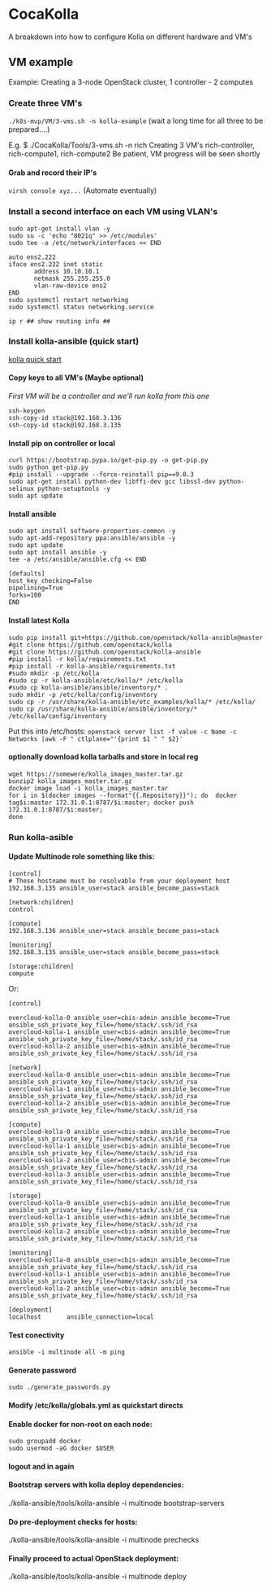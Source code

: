 # CocaKolla
A breakdown into how to configure Kolla on different hardware and VM's

## VM example
Example: Creating a 3-node OpenStack cluster, 1 controller - 2 computes

### Create three VM's
 ```./k8s-mvp/VM/3-vms.sh -n kolla-example```
(wait a long time for all three to be prepared....)

E.g.
$ ./CocaKolla/Tools/3-vms.sh -n rich
Creating 3 VM's
rich-controller, rich-compute1, rich-compute2
Be patient, VM progress will be seen shortly

#### Grab and record their IP's
```virsh console xyz...```
(Automate eventually)

### Install a second interface on each VM using VLAN's 
```
sudo apt-get install vlan -y
sudo su -c 'echo "8021q" >> /etc/modules'
sudo tee -a /etc/network/interfaces << END

auto ens2.222
iface ens2.222 inet static
       address 10.10.10.1
       netmask 255.255.255.0
       vlan-raw-device ens2
END
sudo systemctl restart networking
sudo systemctl status networking.service
```
```ip r ## show routing info ##```
### Install kolla-ansible (quick start)
[kolla quick start](https://docs.openstack.org/kolla-ansible/latest/user/quickstart.html)

#### Copy keys to all VM's (Maybe optional)
_First VM will be a controller and we'll run kolla from this one_
```
ssh-keygen
ssh-copy-id stack@192.168.3.136
ssh-copy-id stack@192.168.3.135
```

#### Install pip on controller or local
```
curl https://bootstrap.pypa.io/get-pip.py -o get-pip.py
sudo python get-pip.py
#pip install --upgrade --force-reinstall pip==9.0.3
sudo apt-get install python-dev libffi-dev gcc libssl-dev python-selinux python-setuptools -y
sudo apt update
```

#### Install ansible
```
sudo apt install software-properties-common -y
sudo apt-add-repository ppa:ansible/ansible -y
sudo apt update
sudo apt install ansible -y
tee -a /etc/ansible/ansible.cfg << END

[defaults]
host_key_checking=False
pipelining=True
forks=100
END
```

#### Install latest Kolla
```
sudo pip install git+https://github.com/openstack/kolla-ansible@master
#git clone https://github.com/openstack/kolla
#git clone https://github.com/openstack/kolla-ansible
#pip install -r kolla/requirements.txt
#pip install -r kolla-ansible/requirements.txt
#sudo mkdir -p /etc/kolla
#sudo cp -r kolla-ansible/etc/kolla/* /etc/kolla
#sudo cp kolla-ansible/ansible/inventory/* .
sudo mkdir -p /etc/kolla/config/inventory
sudo cp -r /usr/share/kolla-ansible/etc_examples/kolla/* /etc/kolla/
sudo cp /usr/share/kolla-ansible/ansible/inventory/* /etc/kolla/config/inventory
```
Put this into /etc/hosts:
```openstack server list -f value -c Name -c Networks |awk -F " ctlplane="'{print $1 " " $2}'```

#### optionally download kolla tarballs and store in local reg
```
wget https://somewere/kolla_images_master.tar.gz
bunzip2 kolla_images_master.tar.gz
docker image load -i kolla_images_master.tar
for i in $(docker images --format"{{.Repository}}"); do  docker tag$i:master 172.31.0.1:8787/$i:master; docker push 172.31.0.1:8787/$i:master;
done
```
### Run kolla-asible

#### Update Multinode role something like this:
```
[control]
# These hostname must be resolvable from your deployment host
192.168.3.135 ansible_user=stack ansible_become_pass=stack

[network:children]
control

[compute]
192.168.3.136 ansible_user=stack ansible_become_pass=stack

[monitoring]
192.168.3.135 ansible_user=stack ansible_become_pass=stack

[storage:children]
compute
```
Or:
```
[control]

overcloud-kolla-0 ansible_user=cbis-admin ansible_become=True ansible_ssh_private_key_file=/home/stack/.ssh/id_rsa
overcloud-kolla-1 ansible_user=cbis-admin ansible_become=True ansible_ssh_private_key_file=/home/stack/.ssh/id_rsa
overcloud-kolla-2 ansible_user=cbis-admin ansible_become=True ansible_ssh_private_key_file=/home/stack/.ssh/id_rsa

[network]
overcloud-kolla-0 ansible_user=cbis-admin ansible_become=True ansible_ssh_private_key_file=/home/stack/.ssh/id_rsa
overcloud-kolla-1 ansible_user=cbis-admin ansible_become=True ansible_ssh_private_key_file=/home/stack/.ssh/id_rsa
overcloud-kolla-2 ansible_user=cbis-admin ansible_become=True ansible_ssh_private_key_file=/home/stack/.ssh/id_rsa

[compute]
overcloud-kolla-0 ansible_user=cbis-admin ansible_become=True ansible_ssh_private_key_file=/home/stack/.ssh/id_rsa
overcloud-kolla-1 ansible_user=cbis-admin ansible_become=True ansible_ssh_private_key_file=/home/stack/.ssh/id_rsa
overcloud-kolla-2 ansible_user=cbis-admin ansible_become=True ansible_ssh_private_key_file=/home/stack/.ssh/id_rsa
overcloud-kolla-3 ansible_user=cbis-admin ansible_become=True ansible_ssh_private_key_file=/home/stack/.ssh/id_rsa

[storage]
overcloud-kolla-0 ansible_user=cbis-admin ansible_become=True ansible_ssh_private_key_file=/home/stack/.ssh/id_rsa
overcloud-kolla-1 ansible_user=cbis-admin ansible_become=True ansible_ssh_private_key_file=/home/stack/.ssh/id_rsa
overcloud-kolla-2 ansible_user=cbis-admin ansible_become=True ansible_ssh_private_key_file=/home/stack/.ssh/id_rsa

[monitoring]
overcloud-kolla-0 ansible_user=cbis-admin ansible_become=True ansible_ssh_private_key_file=/home/stack/.ssh/id_rsa
overcloud-kolla-1 ansible_user=cbis-admin ansible_become=True ansible_ssh_private_key_file=/home/stack/.ssh/id_rsa
overcloud-kolla-2 ansible_user=cbis-admin ansible_become=True ansible_ssh_private_key_file=/home/stack/.ssh/id_rsa

[deployment]
localhost       ansible_connection=local
```

#### Test conectivity
```ansible -i multinode all -m ping```

#### Generate password
```sudo ./generate_passwords.py```

#### Modify /etc/kolla/globals.yml as quickstart directs

#### Enable docker for non-root on each node:
```
sudo groupadd docker
sudo usermod -aG docker $USER
```
#### logout and in again

#### Bootstrap servers with kolla deploy dependencies:
./kolla-ansible/tools/kolla-ansible -i multinode bootstrap-servers

#### Do pre-deployment checks for hosts:
./kolla-ansible/tools/kolla-ansible -i multinode prechecks

#### Finally proceed to actual OpenStack deployment:
./kolla-ansible/tools/kolla-ansible -i multinode deploy
